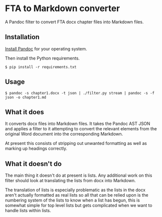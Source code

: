 # FTA to Markdown converter

A Pandoc filter to convert FTA docx chapter files into Markdown files.

## Installation

[Install Pandoc](https://pandoc.org/installing.html) for your operating system.

Then install the Python requirements.

    $ pip install -r requirements.txt

## Usage

    $ pandoc -s chapter1.docx -t json | ./filter.py stream | pandoc -s -f json -o chapter1.md

## What it does

It converts docx files into Markdown files. It takes the Pandoc AST JSON and applies a filter to it attempting to convert the relevant elements from the original Word document into the corresponding Markdown.

At present this consists of stripping out unwanted formatting as well as marking up headings correctly.

## What it doesn't do

The main thing it doesn't do at present is lists. Any additional work on this filter should look at translating the lists from docx into Markdown.

The translation of lists is especially problematic as the lists in the docx aren't actually formatted as real lists so all that can be relied upon is the numbering system of the lists to know when a list has begun, this is somewhat simple for top level lists but gets complicated when we want to handle lists within lists.
